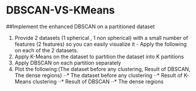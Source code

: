 # DBSCAN-VS-KMeans
##Implement the enhanced DBSCAN on a partitioned dataset

1. Provide 2 datasets (1 spherical , 1 non spherical) with a small number of features (2 features) so you can easily visualize it - Apply the following on each of the 2 datasets.
2. Apply K-Means on the dataset to partition the dataset into K partitions
3. Apply DBSCAN on each partition separately
4. Plot the following:(The dataset before any clustering, Result of DBSCAN, The dense regions)
⋅⋅* The dataset before any clustering
⋅⋅* Result of K-Means clustering
⋅⋅* Result of DBSCAN
⋅⋅* The dense regions

